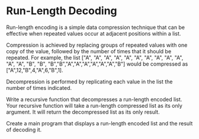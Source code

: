 # Run-Length Decoding
Run-length encoding is a simple data compression technique that can be effective when repeated values occur at adjacent positions within a list.

Compression is achieved by replacing groups of repeated values with one copy of the value, followed by the number of times that it should be repeated.
For example, the list
["A", "A", "A", "A", "A", "A", "A", "A", "A", "A", "A", "A", "B", "B", "B","B","A","A","A","A","A","A","B"]
would be compressed as ["A",12,"B",4,"A",6,"B",1].

Decompression is performed by replicating each value in the list the number of times indicated.

Write a recursive function that decompresses a run-length encoded list. Your recursive function will take a run-length compressed list as its only argument. It will return the decompressed list as its only result.

Create a main program that displays a run-length encoded list and the result of decoding it.
